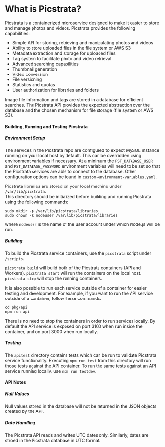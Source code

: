 # What is Picstrata?

Picstrata is a containerized microservice designed to make it easier to store and manage photos and videos. Picstrata provides the following capabilities:

- Simple API for storing, retrieving and manipulating photos and videos
- Ability to store uploaded files in the file system or AWS S3
- Metadata extraction and storage for uploaded files
- Tag system to facilitate photo and video retrieval
- Advanced searching capabilities
- Thumbnail generation
- Video conversion
- File versioning
- Statistics and quotas
- User authorization for libraries and folders

Image file information and tags are stored in a database for efficient searches. The Picstrata API provides the expected abstraction over the database and the chosen mechanism for file storage (file system or AWS S3).

#### Building, Running and Testing Picstrata

##### Environment Setup

The services in the Picstrata repo are configured to expect MySQL instance
running on your local host by default. This can be overridden using environment
variables if necessary. At a minimum the `PST_DATABASE_USER` and `PST_DATABASE_PASSWORD`
environment variables will need to be set so that the Picstrata services are
able to connect to the database. Other configuration options can be found in
`custom-environment-variables.yaml`.

Picstrata libraries are stored on your local machine under `/var/lib/picstrata`.  
This directory should be initialized before building and running Picstrata using
the following commands:

```
sudo mkdir -p /var/lib/picstrata/libraries
sudo chown -R nodeuser /var/lib/picstrata/libraries
```

where `nodeuser` is the name of the user account under which Node.js will be run.

##### Building

To build the Picstrata service containers, use the `picstrata` script under `/scripts`.

`picstrata build` will build both of the Picstrata containers (API and Workers).
`picstrata start` will run the containers on the local host.
`picstrata stop` will stop the running containers.

It is also possible to run each service outside of a container for easier
testing and development. For example, if you want to run the API service
outside of a container, follow these commands:

```
cd pkg/api
npm run api
```

There is no need to stop the containers in order to run services locally.
By default the API service is exposed on port 3100 when run inside the
container, and on port 3000 when run locally.

##### Testing

The `apitest` directory contains tests which can be run to validate Picstrata
service functionality. Executing `npm run test` from this directory will run
those tests against the API container. To run the same tests against an API
service running locally, use `npm run testdev`.

#### API Notes

##### Null Values

Null values stored in the database will not be returned in the JSON objects created by the API.

##### Date Handling

The Picstrata API reads and writes UTC dates only. Similarly, dates are stroed in the Picstrata database in UTC format.
